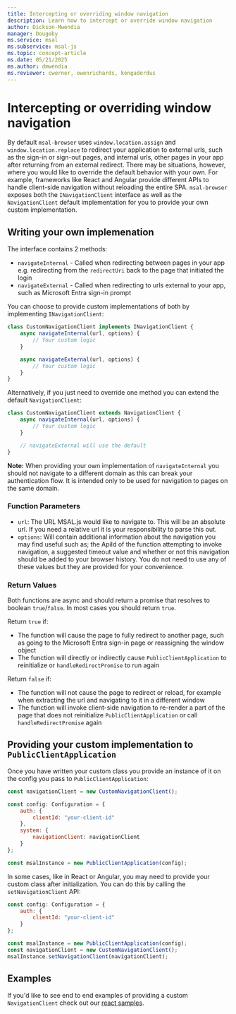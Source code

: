 ```yaml
---
title: Intercepting or overriding window navigation
description: Learn how to intercept or override window navigation
author: Dickson-Mwendia
manager: Dougeby
ms.service: msal
ms.subservice: msal-js
ms.topic: concept-article
ms.date: 05/21/2025
ms.author: dmwendia
ms.reviewer: cwerner, owenrichards, kengaderdus
---
```

# Intercepting or overriding window navigation

By default `msal-browser` uses `window.location.assign` and `window.location.replace` to redirect your application to external urls, such as the sign-in or sign-out pages, and internal urls, other pages in your app after returning from an external redirect. There may be situations, however, where you would like to override the default behavior with your own. For example, frameworks like React and Angular provide different APIs to handle client-side navigation without reloading the entire SPA. `msal-browser` exposes both the `INavigationClient` interface as well as the `NavigationClient` default implementation for you to provide your own custom implementation.

## Writing your own implemenation

The interface contains 2 methods:

- `navigateInternal` - Called when redirecting between pages in your app e.g. redirecting from the `redirectUri` back to the page that initiated the login
- `navigateExternal` - Called when redirecting to urls external to your app, such as Microsoft Entra sign-in prompt

You can choose to provide custom implementations of both by implementing `INavigationClient`:

```javascript
class CustomNavigationClient implements INavigationClient {
    async navigateInternal(url, options) {
        // Your custom logic
    }

    async navigateExternal(url, options) {
        // Your custom logic
    }
}
```

Alternatively, if you just need to override one method you can extend the default `NavigationClient`:

```javascript
class CustomNavigationClient extends NavigationClient {
    async navigateInternal(url, options) {
        // Your custom logic
    }

    // navigateExternal will use the default
}
```

**Note:** When providing your own implementation of `navigateInternal` you should not navigate to a different domain as this can break your authentication flow. It is intended only to be used for navigation to pages on the same domain.

### Function Parameters

- `url`: The URL MSAL.js would like to navigate to. This will be an absolute url. If you need a relative url it is your responsibility to parse this out.
- `options`: Will contain additional information about the navigation you may find useful such as; the ApiId of the function attempting to invoke navigation, a suggested timeout value and whether or not this navigation should be added to your browser history. You do not need to use any of these values but they are provided for your convenience.

### Return Values

Both functions are async and should return a promise that resolves to boolean `true`/`false`. In most cases you should return `true`.

Return `true` if:

- The function will cause the page to fully redirect to another page, such as going to the Microsoft Entra sign-in page or reassigning the window object
- The function will directly or indirectly cause `PublicClientApplication` to reinitialize or `handleRedirectPromise` to run again

Return `false` if:

- The function will not cause the page to redirect or reload, for example when extracting the url and navigating to it in a different window
- The function will invoke client-side navigation to re-render a part of the page that does not reinitialize `PublicClientApplication` or call `handleRedirectPromise` again

## Providing your custom implementation to `PublicClientApplication`

Once you have written your custom class you provide an instance of it on the config you pass to `PublicClientApplication`:

```javascript
const navigationClient = new CustomNavigationClient();

const config: Configuration = {
    auth: {
        clientId: "your-client-id"
    },
    system: {
        navigationClient: navigationClient
    }
};

const msalInstance = new PublicClientApplication(config);
```

In some cases, like in React or Angular, you may need to provide your custom class after initialization. You can do this by calling the `setNavigationClient` API:

```javascript
const config: Configuration = {
    auth: {
        clientId: "your-client-id"
    }
};

const msalInstance = new PublicClientApplication(config);
const navigationClient = new CustomNavigationClient();
msalInstance.setNavigationClient(navigationClient);
```

## Examples

If you'd like to see end to end examples of providing a custom `NavigationClient` check out our [react samples](https://github.com/AzureAD/microsoft-authentication-library-for-js/tree/dev/samples/msal-react-samples).
